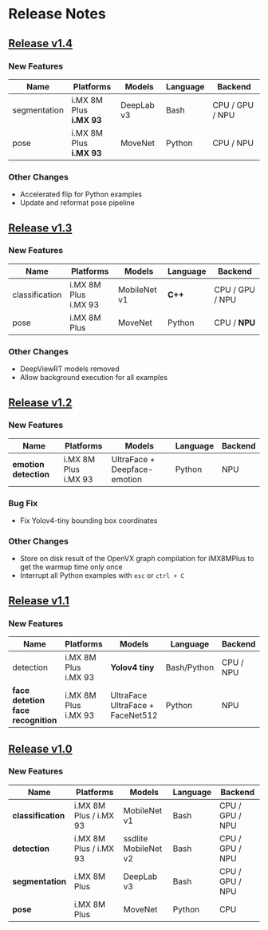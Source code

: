 # Release Notes

## [Release v1.4](https://github.com/nxp-imx/nxp-nnstreamer-examples/tree/v1.4)

### New Features

| Name         | Platforms                     | Models     | Language | Backend         |
|--------------|-------------------------------|------------|----------|-----------------|
| segmentation | i.MX 8M Plus <br> **i.MX 93** | DeepLab v3 | Bash     | CPU / GPU / NPU |
| pose         | i.MX 8M Plus <br> **i.MX 93** | MoveNet    | Python   | CPU / NPU       |

### Other Changes
- Accelerated flip for Python examples
- Update and reformat pose pipeline

## [Release v1.3](https://github.com/nxp-imx/nxp-nnstreamer-examples/tree/v1.3)

### New Features

| Name           | Platforms                 | Models       | Language | Backend         |
|----------------|---------------------------|--------------|----------|-----------------|
| classification | i.MX 8M Plus <br> i.MX 93 | MobileNet v1 | **C++**  | CPU / GPU / NPU |
| pose           | i.MX 8M Plus              | MoveNet      | Python   | CPU / **NPU**   |

### Other Changes
- DeepViewRT models removed
- Allow background execution for all examples

## [Release v1.2](https://github.com/nxp-imx/nxp-nnstreamer-examples/tree/v1.1)

### New Features

| Name                  | Platforms                 | Models                       | Language | Backend |
|-----------------------|---------------------------|------------------------------|----------|---------|
| **emotion detection** | i.MX 8M Plus <br> i.MX 93 | UltraFace + Deepface-emotion | Python   | NPU     |

### Bug Fix
- Fix Yolov4-tiny bounding box coordinates

### Other Changes
- Store on disk result of the OpenVX graph compilation for iMX8MPlus to get the warmup time only once
- Interrupt all Python examples with `esc` or `ctrl + C`

## [Release v1.1](https://github.com/nxp-imx/nxp-nnstreamer-examples/tree/v1.1)

### New Features

| Name                                        | Platforms                 | Models                                | Language    | Backend   |
|---------------------------------------------|---------------------------|---------------------------------------|-------------|-----------|
| detection                                   | i.MX 8M Plus <br> i.MX 93 | **Yolov4 tiny**                       | Bash/Python | CPU / NPU |
| **face detetion** <br> **face recognition** | i.MX 8M Plus <br> i.MX 93 | UltraFace <br> UltraFace + FaceNet512 | Python      | NPU       |

## [Release v1.0](https://github.com/nxp-imx/nxp-nnstreamer-examples/tree/v1.0)

### New Features

| Name               | Platforms              | Models               | Language | Backend         |
|--------------------|------------------------|----------------------|----------|-----------------|
| **classification** | i.MX 8M Plus / i.MX 93 | MobileNet v1         | Bash     | CPU / GPU / NPU |
| **detection**      | i.MX 8M Plus / i.MX 93 | ssdlite MobileNet v2 | Bash     | CPU / GPU / NPU |
| **segmentation**   | i.MX 8M Plus           | DeepLab v3           | Bash     | CPU / GPU / NPU |
| **pose**           | i.MX 8M Plus           | MoveNet              | Python   | CPU             |
